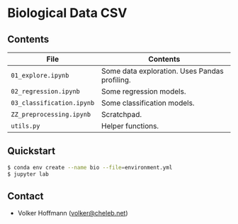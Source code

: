 # Biological Data CSV

## Contents

| File | Contents |
| --- | --- |
| `01_explore.ipynb` | Some data exploration. Uses Pandas profiling. |
| `02_regression.ipynb` | Some regression models. |
| `03_classification.ipynb` | Some classification models. |
| `ZZ_preprocessing.ipynb` | Scratchpad. |
| `utils.py` | Helper functions. |

## Quickstart

```bash
$ conda env create --name bio --file=environment.yml
$ jupyter lab
```

## Contact

- Volker Hoffmann (volker@cheleb.net)

